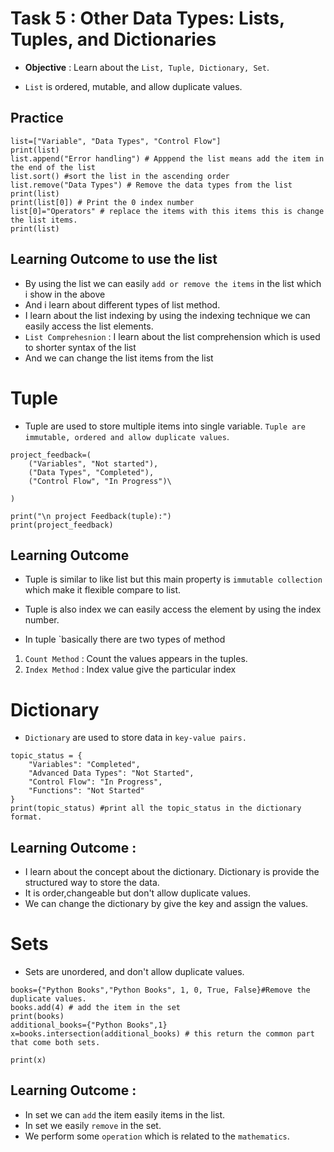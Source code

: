 # Task 5 : **Other Data Types: Lists, Tuples, and Dictionaries**

- **Objective** : Learn about the `List, Tuple, Dictionary, Set`.

- `List` is ordered, mutable, and allow duplicate values.

## **Practice**

```
list=["Variable", "Data Types", "Control Flow"]
print(list)
list.append("Error handling") # Apppend the list means add the item in the end of the list
list.sort() #sort the list in the ascending order
list.remove("Data Types") # Remove the data types from the list
print(list)
print(list[0]) # Print the 0 index number 
list[0]="Operators" # replace the items with this items this is change the list items.
print(list)
```

## Learning Outcome to use the list

- By using the list we can easily `add or remove the items` in the list which i show in the above 
- And i learn about different types of list method.
- I learn about the list indexing by using the indexing technique we can easily access the list elements.
- `List Comprehesnion` : I learn about the list comprehension which is used to shorter syntax of the list
- And we can change the list items from the list

# Tuple
- Tuple are used to store multiple items into single variable. `Tuple are immutable, ordered and allow duplicate values`.

```
project_feedback=(
    ("Variables", "Not started"),
    ("Data Types", "Completed"),
    ("Control Flow", "In Progress")\

)

print("\n project Feedback(tuple):")
print(project_feedback)
```

## Learning Outcome
- Tuple is similar to like list but this main property is `immutable collection` which make it flexible compare to list.
- Tuple is also index we can easily access the element by using the index number.

- In tuple `basically there are two types of method

1. `Count Method` : Count the values appears in the tuples.
2. `Index Method` : Index value give the particular index 


# **Dictionary**

- `Dictionary` are used to store data in `key-value pairs.`

```
topic_status = {
    "Variables": "Completed",
    "Advanced Data Types": "Not Started",
    "Control Flow": "In Progress",
    "Functions": "Not Started"
}
print(topic_status) #print all the topic_status in the dictionary format.

```

## **Learning Outcome** : 

- I learn about the concept about the dictionary. Dictionary is provide the structured way to store the data.
- It is order,changeable but don't allow duplicate values.
- We can change the dictionary by give the key and assign the values.


# **Sets**

- Sets are unordered, and don't allow duplicate values.

```
books={"Python Books","Python Books", 1, 0, True, False}#Remove the duplicate values.
books.add(4) # add the item in the set
print(books)
additional_books={"Python Books",1}
x=books.intersection(additional_books) # this return the common part that come both sets.

print(x)
```

## **Learning Outcome** : 
- In set we can `add` the item easily items in the list.
- In set we easily `remove` in the set.
- We perform some `operation` which is related to the `mathematics`.





